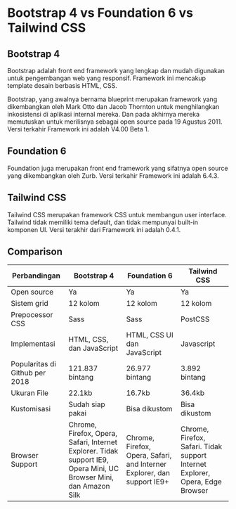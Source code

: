 # Bootstrap 4 vs Foundation 6 vs Tailwind CSS

## Bootstrap 4
Bootstrap adalah front end framework yang lengkap dan mudah digunakan untuk pengembangan web yang responsif. Framework ini mencakup template desain berbasis HTML, CSS.

Bootstrap, yang awalnya bernama blueprint merupakan framework yang dikembangkan oleh Mark Otto dan Jacob Thornton untuk menghilangkan inkosistensi di aplikasi internal mereka. Dan pada akhirnya mereka memutuskan untuk merilisnya sebagai open source pada 19 Agustus 2011. Versi terkahir Framework ini adalah  V4.00 Beta 1.

## Foundation 6
Foundation juga merupakan front end framework yang sifatnya open source yang dikembangkan oleh Zurb. Versi terkahir Framework ini adalah 6.4.3.

## Tailwind CSS
Tailwind CSS merupakan framework CSS untuk membangun user interface. Tailwind tidak memiliki tema default, dan tidak mempunyai built-in komponen UI. Versi terakhir dari Framework ini adalah 0.4.1.

## Comparison
| Perbandingan | Bootstrap 4 | Foundation 6 | Tailwind CSS |
| ----------- | ------------ | -------- | ---------|
| Open source | Ya | Ya | Ya |
| Sistem grid | 12 kolom | 12 kolom | 12 kolom |
| Prepocessor CSS| Sass | Sass| PostCSS |
| Implementasi | HTML, CSS, dan JavaScript | HTML, CSS UI dan JavaScript | Javascript | 
| Popularitas di Github per 2018 | 121.837 bintang | 26.977 bintang | 3.892 bintang |
| Ukuran File | 22.1kb | 16.7kb | 36.4kb |
| Kustomisasi | Sudah siap pakai | Bisa dikustom | Bisa dikustom |
| Browser Support | Chrome, Firefox, Opera, Safari, Internet Explorer. Tidak support IE9, Opera Mini, UC Browser Mini, dan Amazon Silk | Chrome, Firefox, Opera, Safari, and Interner Explorer, dan support IE9+ | Chrome, Firefox, Safari. Tidak support Internet Explorer, Opera, Edge Browser |
